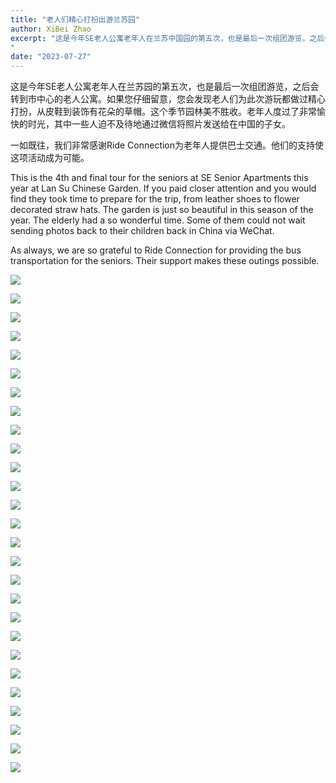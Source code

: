 ```yaml
---
title: "老人们精心打扮出游兰苏园"
author: XiBei Zhao
excerpt: "这是今年SE老人公寓老年人在兰苏中国园的第五次，也是最后一次组团游览，之后会转到市中心的老人公寓。如果您仔细留意，您会发现老人们为此次游玩都做过精心打扮，从皮鞋到装饰有花朵的草帽。这个季节园林美不胜收。老年人度过了非常愉快的时光，其中一些人迫不及待地通过微信将照片发送给在中国的子女。
"
date: "2023-07-27"
---
```


这是今年SE老人公寓老年人在兰苏园的第五次，也是最后一次组团游览，之后会转到市中心的老人公寓。如果您仔细留意，您会发现老人们为此次游玩都做过精心打扮，从皮鞋到装饰有花朵的草帽。这个季节园林美不胜收。老年人度过了非常愉快的时光，其中一些人迫不及待地通过微信将照片发送给在中国的子女。

一如既往，我们非常感谢Ride Connection为老年人提供巴士交通。他们的支持使这项活动成为可能。

This is the 4th and final tour for the seniors at SE Senior Apartments this year at Lan Su Chinese Garden. If you paid closer attention and you would find they took time to prepare for the trip, from leather shoes to flower decorated straw hats. The garden is just so beautiful in this season of the year. The elderly had a so wonderful time. Some of them could not wait sending photos back to their children back in China via WeChat.

As always, we are so grateful to Ride Connection for providing the bus transportation for the seniors. Their support makes these outings possible.

![](https://res.cloudinary.com/dhngj18do/image/upload/f_auto,q_auto/v1/images/363422780_272066635458426_6240628569239803971_n)

![](https://res.cloudinary.com/dhngj18do/image/upload/f_auto,q_auto/v1/images/363422223_272066722125084_6222186967969873661_n)

![](https://res.cloudinary.com/dhngj18do/image/upload/f_auto,q_auto/v1/images/363426460_272066658791757_4390344437581216536_n)

![](https://res.cloudinary.com/dhngj18do/image/upload/f_auto,q_auto/v1/images/363415673_272066758791747_8389852650990911435_n)

![](https://res.cloudinary.com/dhngj18do/image/upload/f_auto,q_auto/v1/images/363428818_272066775458412_6770855802665943056_n)

![](https://res.cloudinary.com/dhngj18do/image/upload/f_auto,q_auto/v1/images/363756856_272066538791769_3602885917780137535_n)

![](https://res.cloudinary.com/dhngj18do/image/upload/f_auto,q_auto/v1/images/363416516_272066885458401_985248959567573169_n)

![](https://res.cloudinary.com/dhngj18do/image/upload/f_auto,q_auto/v1/images/363419644_272067005458389_8577075665514260289_n)

![](https://res.cloudinary.com/dhngj18do/image/upload/f_auto,q_auto/v1/images/363427158_272066492125107_933530936176804339_n)

![](https://res.cloudinary.com/dhngj18do/image/upload/f_auto,q_auto/v1/images/363417456_272066825458407_7118925693474922958_n)

![](https://res.cloudinary.com/dhngj18do/image/upload/f_auto,q_auto/v1/images/363419848_272067068791716_1963718052619826979_n)

![](https://res.cloudinary.com/dhngj18do/image/upload/f_auto,q_auto/v1/images/363419914_272066928791730_5449381098414501344_n)

![](https://res.cloudinary.com/dhngj18do/image/upload/f_auto,q_auto/v1/images/363427755_272067198791703_7988436268414464636_n)

![](https://res.cloudinary.com/dhngj18do/image/upload/f_auto,q_auto/v1/images/363422758_272067305458359_6232810926924560751_n)

![](https://res.cloudinary.com/dhngj18do/image/upload/f_auto,q_auto/v1/images/363817798_272066445458445_1566724769854140586_n)

![](https://res.cloudinary.com/dhngj18do/image/upload/f_auto,q_auto/v1/images/363427568_272067308791692_6828706636200587338_n)

![](https://res.cloudinary.com/dhngj18do/image/upload/f_auto,q_auto/v1/images/363423705_272067405458349_8841032635553164506_n)

![](https://res.cloudinary.com/dhngj18do/image/upload/f_auto,q_auto/v1/images/363433629_272066842125072_2839632215178559783_n)

![](https://res.cloudinary.com/dhngj18do/image/upload/f_auto,q_auto/v1/images/363419504_272067472125009_6064244320706254594_n)

![](https://res.cloudinary.com/dhngj18do/image/upload/f_auto,q_auto/v1/images/363432602_272067442125012_504609039851178974_n)

![](https://res.cloudinary.com/dhngj18do/image/upload/f_auto,q_auto/v1/images/363429581_272066418791781_157260925357211953_n)

![](https://res.cloudinary.com/dhngj18do/image/upload/f_auto,q_auto/v1/images/363421787_272067172125039_395899284168445630_n)

![](https://res.cloudinary.com/dhngj18do/image/upload/f_auto,q_auto/v1/images/363428305_272067535458336_7314705981046084757_n)

![](https://res.cloudinary.com/dhngj18do/image/upload/f_auto,q_auto/v1/images/363418884_272066352125121_1172737191326487544_n)

![](https://res.cloudinary.com/dhngj18do/image/upload/f_auto,q_auto/v1/images/363417449_272067245458365_8110881299691552915_n)

![](https://res.cloudinary.com/dhngj18do/image/upload/f_auto,q_auto/v1/images/363437875_272067142125042_5565124920482433002_n)

![](https://res.cloudinary.com/dhngj18do/image/upload/f_auto,q_auto/v1/images/363418431_272067122125044_3573135610890857557_n)
